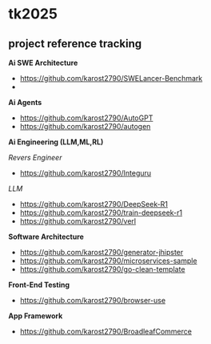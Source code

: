 # tk2025
## project reference tracking
**Ai SWE Architecture**
- https://github.com/karost2790/SWELancer-Benchmark
- 
**Ai Agents**
- https://github.com/karost2790/AutoGPT
- https://github.com/karost2790/autogen

**Ai Engineering (LLM,ML,RL)**

*Revers Engineer*
- https://github.com/karost2790/Integuru

*LLM*
- https://github.com/karost2790/DeepSeek-R1
- https://github.com/karost2790/train-deepseek-r1
- https://github.com/karost2790/verl


**Software Architecture**
- https://github.com/karost2790/generator-jhipster
- https://github.com/karost2790/microservices-sample
- https://github.com/karost2790/go-clean-template

**Front-End Testing**
- https://github.com/karost2790/browser-use

**App Framework**
- https://github.com/karost2790/BroadleafCommerce
